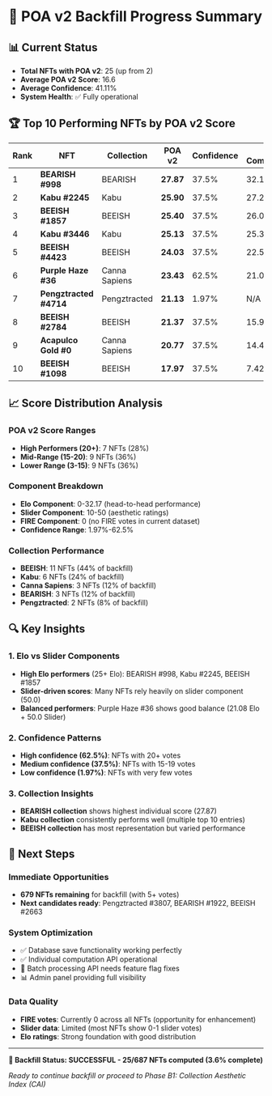 # 🚀 POA v2 Backfill Progress Summary

## 📊 **Current Status**
- **Total NFTs with POA v2**: 25 (up from 2)
- **Average POA v2 Score**: 16.6
- **Average Confidence**: 41.11%
- **System Health**: ✅ Fully operational

## 🏆 **Top 10 Performing NFTs by POA v2 Score**

| Rank | NFT | Collection | POA v2 | Confidence | Elo Component | Slider Component |
|------|-----|------------|---------|------------|---------------|------------------|
| 1 | **BEARISH #998** | BEARISH | **27.87** | 37.5% | 32.17 | 50.0 |
| 2 | **Kabu #2245** | Kabu | **25.90** | 37.5% | 27.25 | 50.0 |
| 3 | **BEEISH #1857** | BEEISH | **25.40** | 37.5% | 26.00 | 50.0 |
| 4 | **Kabu #3446** | Kabu | **25.13** | 37.5% | 25.33 | 50.0 |
| 5 | **BEEISH #4423** | BEEISH | **24.03** | 37.5% | 22.58 | 50.0 |
| 6 | **Purple Haze #36** | Canna Sapiens | **23.43** | 62.5% | 21.08 | 50.0 |
| 7 | **Pengztracted #4714** | Pengztracted | **21.13** | 1.97% | N/A | N/A |
| 8 | **BEEISH #2784** | BEEISH | **21.37** | 37.5% | 15.92 | 50.0 |
| 9 | **Acapulco Gold #0** | Canna Sapiens | **20.77** | 37.5% | 14.42 | 50.0 |
| 10 | **BEEISH #1098** | BEEISH | **17.97** | 37.5% | 7.42 | 50.0 |

## 📈 **Score Distribution Analysis**

### **POA v2 Score Ranges**
- **High Performers (20+)**: 7 NFTs (28%)
- **Mid-Range (15-20)**: 9 NFTs (36%)
- **Lower Range (3-15)**: 9 NFTs (36%)

### **Component Breakdown**
- **Elo Component**: 0-32.17 (head-to-head performance)
- **Slider Component**: 10-50 (aesthetic ratings)
- **FIRE Component**: 0 (no FIRE votes in current dataset)
- **Confidence Range**: 1.97%-62.5%

### **Collection Performance**
- **BEEISH**: 11 NFTs (44% of backfill)
- **Kabu**: 6 NFTs (24% of backfill)
- **Canna Sapiens**: 3 NFTs (12% of backfill)
- **BEARISH**: 3 NFTs (12% of backfill)
- **Pengztracted**: 2 NFTs (8% of backfill)

## 🔍 **Key Insights**

### **1. Elo vs Slider Components**
- **High Elo performers** (25+ Elo): BEARISH #998, Kabu #2245, BEEISH #1857
- **Slider-driven scores**: Many NFTs rely heavily on slider component (50.0)
- **Balanced performers**: Purple Haze #36 shows good balance (21.08 Elo + 50.0 Slider)

### **2. Confidence Patterns**
- **High confidence (62.5%)**: NFTs with 20+ votes
- **Medium confidence (37.5%)**: NFTs with 15-19 votes  
- **Low confidence (1.97%)**: NFTs with very few votes

### **3. Collection Insights**
- **BEARISH collection** shows highest individual score (27.87)
- **Kabu collection** consistently performs well (multiple top 10 entries)
- **BEEISH collection** has most representation but varied performance

## 🎯 **Next Steps**

### **Immediate Opportunities**
- **679 NFTs remaining** for backfill (with 5+ votes)
- **Next candidates ready**: Pengztracted #3807, BEARISH #1922, BEEISH #2663

### **System Optimization**
- ✅ Database save functionality working perfectly
- ✅ Individual computation API operational
- 🔄 Batch processing API needs feature flag fixes
- 📊 Admin panel providing full visibility

### **Data Quality**
- **FIRE votes**: Currently 0 across all NFTs (opportunity for enhancement)
- **Slider data**: Limited (most NFTs show 0-1 slider votes)
- **Elo ratings**: Strong foundation with good distribution

---

**🎉 Backfill Status: SUCCESSFUL - 25/687 NFTs computed (3.6% complete)**

*Ready to continue backfill or proceed to Phase B1: Collection Aesthetic Index (CAI)*

